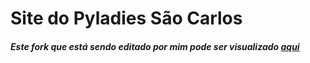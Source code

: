 # Site do Pyladies São Carlos

##### Este fork que está sendo editado por mim pode ser visualizado [aqui](https://leilaapsilva.github.io/pyladiessanca.github.io/)
